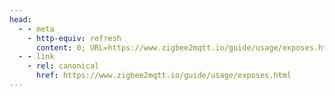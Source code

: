 ```yaml
---
head:
  - - meta
    - http-equiv: refresh
      content: 0; URL=https://www.zigbee2mqtt.io/guide/usage/exposes.html
  - - link 
    - rel: canonical
      href: https://www.zigbee2mqtt.io/guide/usage/exposes.html
---
```

